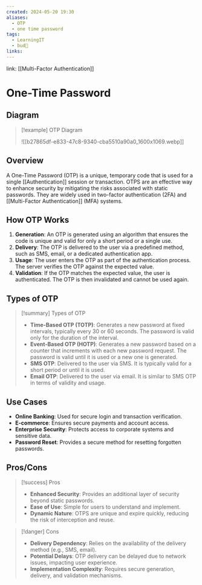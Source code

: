 ```yaml
---
created: 2024-05-20 19:30
aliases:
  - OTP
  - one time password
tags:
  - LearningIT
  - bud🌿
links:
---
```


link: [[Multi-Factor Authentication]]

# One-Time Password

## Diagram

> [!example] OTP Diagram
> 
> ![[b27865df-e833-47c8-9340-cba5510a90a0_1600x1069.webp]]
> 

## Overview

A One-Time Password (OTP) is a unique, temporary code that is used for a single [[Authentication]] session or transaction. OTPS are an effective way to enhance security by mitigating the risks associated with static passwords. They are widely used in two-factor authentication (2FA) and [[Multi-Factor Authentication]] (MFA) systems.

## How OTP Works

1. **Generation**: An OTP is generated using an algorithm that ensures the code is unique and valid for only a short period or a single use.
2. **Delivery**: The OTP is delivered to the user via a predefined method, such as SMS, email, or a dedicated authentication app.
3. **Usage**: The user enters the OTP as part of the authentication process. The server verifies the OTP against the expected value.
4. **Validation**: If the OTP matches the expected value, the user is authenticated. The OTP is then invalidated and cannot be used again.

## Types of OTP

> [!summary] Types of OTP
> 
> - **Time-Based OTP (TOTP)**: Generates a new password at fixed intervals, typically every 30 or 60 seconds. The password is valid only for the duration of the interval.
> - **Event-Based OTP (HOTP)**: Generates a new password based on a counter that increments with each new password request. The password is valid until it is used or a new one is generated.
> - **SMS OTP**: Delivered to the user via SMS. It is typically valid for a short period or until it is used.
> - **Email OTP**: Delivered to the user via email. It is similar to SMS OTP in terms of validity and usage.

## Use Cases

- **Online Banking**: Used for secure login and transaction verification.
- **E-commerce**: Ensures secure payments and account access.
- **Enterprise Security**: Protects access to corporate systems and sensitive data.
- **Password Reset**: Provides a secure method for resetting forgotten passwords.

## Pros/Cons

> [!success] Pros
> 
> - **Enhanced Security**: Provides an additional layer of security beyond static passwords.
> - **Ease of Use**: Simple for users to understand and implement.
> - **Dynamic Nature**: OTPS are unique and expire quickly, reducing the risk of interception and reuse.

> [!danger] Cons
> 
> - **Delivery Dependency**: Relies on the availability of the delivery method (e.g., SMS, email).
> - **Potential Delays**: OTP delivery can be delayed due to network issues, impacting user experience.
> - **Implementation Complexity**: Requires secure generation, delivery, and validation mechanisms.